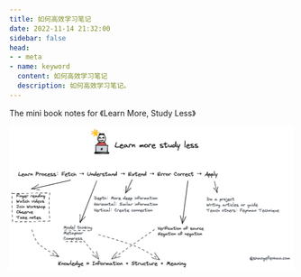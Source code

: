 ```yaml
---
title: 如何高效学习笔记
date: 2022-11-14 21:32:00
sidebar: false
head:
- - meta
- name: keyword
  content: 如何高效学习笔记
  description: 如何高效学习笔记。
---
```


The mini book notes for 《Learn More, Study Less》

![](./learn-more-study-less/learn-more-study-less.png)
